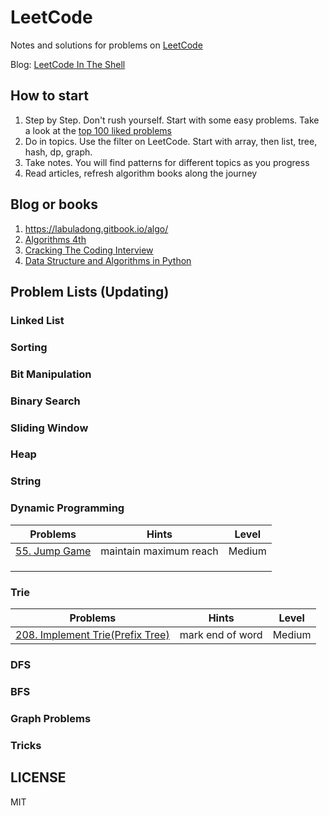 # LeetCode

Notes and solutions for problems on [LeetCode](http://www.leetcode.com)

Blog: [LeetCode In The Shell](http://alfmunny.com/leetcode-blog)

## How to start

1. Step by Step. Don't rush yourself. Start with some easy problems. Take a look at the [top 100 liked problems](https://leetcode.com/problemset/top-100-liked-questions/)
2. Do in topics. Use the filter on LeetCode. Start with array, then list, tree, hash, dp, graph.
3. Take notes. You will find patterns for different topics as you progress
4. Read articles, refresh algorithm books along the journey

## Blog or books

1. https://labuladong.gitbook.io/algo/
2. [Algorithms 4th](https://algs4.cs.princeton.edu/home/)
3. [Cracking The Coding Interview](http://www.crackingthecodinginterview.com/)
4. [Data Structure and Algorithms in Python](https://github.com/hardikpansuria/Free-Algorithm-Books/blob/master/book/Data%20Structures%20%26%20Algorithms%20in%20Python.pdf)

## Problem Lists (Updating)

### Linked List

### Sorting

### Bit Manipulation

### Binary Search

### Sliding Window

### Heap

### String

### Dynamic Programming

| Problems                                                  | Hints                  | Level  |
|-----------------------------------------------------------|------------------------|--------|
| [55. Jump Game](https://leetcode.com/problems/jump-game/) | maintain maximum reach | Medium |
|                                                           |                        |        |
|                                                           |                        |        |
|                                                           |                        |        |
### Trie

| Problems                                                                                      | Hints         | Level  |
|-----------------------------------------------------------------------------------------------|---------------|--------|
| [208. Implement Trie(Prefix Tree)](https://leetcode.com/problems/implement-trie-prefix-tree/) | mark end of word | Medium |

### DFS

### BFS

### Graph Problems

### Tricks


## LICENSE

MIT
